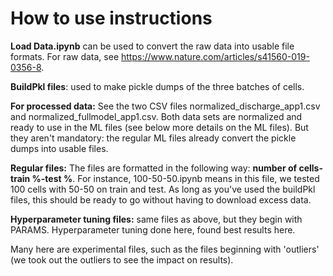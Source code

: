 # How to use instructions

**Load Data.ipynb** can be used to convert the raw data into usable file formats. For raw data, see https://www.nature.com/articles/s41560-019-0356-8.

**BuildPkl files**: used to make pickle dumps of the three batches of cells.

**For processed data:** See the two CSV files normalized_discharge_app1.csv and normalized_fullmodel_app1.csv. Both data sets are normalized and ready to use in the ML files (see below more details on the ML files). But they aren't mandatory: the regular ML files already convert the pickle dumps into usable files.

**Regular files:** The files are formatted in the following way: **number of cells-train %-test %**. For instance, 100-50-50.ipynb means in this file, we tested 100 cells with 50-50 on train and test. As long as you've used the buildPkl files, this should be ready to go without having to download excess data.

**Hyperparameter tuning files:** same files as above, but they begin with PARAMS. Hyperparameter tuning done here, found best results here.

Many here are experimental files, such as the files beginning with 'outliers' (we took out the outliers to see the impact on results).

